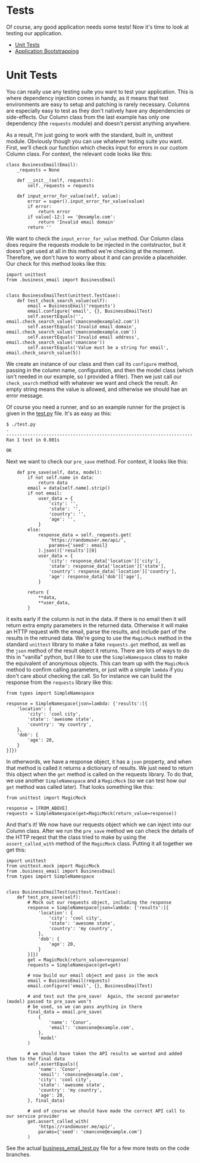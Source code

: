 # Tests

Of course, any good application needs some tests!  Now it's time to look at testing our application.

 - [Unit Tests](#unit-tests)
 - [Application Bootstrapping](#application-bootstrapping)

# Unit Tests

You can really use any testing suite you want to test your application.  This is where dependency injection comes in handy, as it means that test environments are easy to setup and patching is rarely necessary.  Columns are especially easy to test as they don't natively have any dependencies or side-effects.  Our Column class from the last example has only one dependency (the `requests` module) and doesn't persist anything anywhere.

As a result, I'm just going to work with the standard, built in, unittest module.  Obviously though you can use whatever testing suite you want.  First, we'll check our function which checks input for errors in our custom Column class.  For context, the relevant code looks like this:

```
class BusinessEmail(Email):
    _requests = None

    def __init__(self, requests):
        self._requests = requests

    def input_error_for_value(self, value):
        error = super().input_error_for_value(value)
        if error:
            return error
        if value[-12:] == '@example.com':
            return 'Invalid email domain'
        return ''
```

We want to check the `input_error_for_value` method.  Our Column class does require the requests module to be injected in the contstructor, but it doesn't get used at all in this method we're checking at the moment.  Therefore, we don't have to worry about it and can provide a placeholder.  Our check for this method looks like this:

```
import unittest
from .business_email import BusinessEmail


class BusinessEmailTest(unittest.TestCase):
    def test_check_search_value(self):
        email = BusinessEmail('requests')
        email.configure('email', {}, BusinessEmailTest)
        self.assertEquals('', email.check_search_value('cmancone@example2.com'))
        self.assertEquals('Invalid email domain', email.check_search_value('cmancone@example.com'))
        self.assertEquals('Invalid email address', email.check_search_value('cmancone'))
        self.assertEquals('Value must be a string for email', email.check_search_value(5))

```

We create an instance of our class and then call its `configure` method, passing in the column name, configuration, and then the model class (which isn't needed in our example, so I provided a filler).  Then we just call our `check_search` method with whatever we want and check the result.  An empty string means the value is allowed, and otherwise we should hae an error message.

Of course you need a runner, and so an example runner for the project is given in the [test.py](./test.py) file.  It's as easy as this:

```
$ ./test.py
.
----------------------------------------------------------------------
Ran 1 test in 0.001s

OK
```

Next we want to check our `pre_save` method.  For context, it looks like this:

```
    def pre_save(self, data, model):
        if not self.name in data:
            return data
        email = data[self.name].strip()
        if not email:
            user_data = {
                'city': '',
                'state': '',
                'country': '',
                'age': '',
            }
        else:
            response_data = self._requests.get(
                'https://randomuser.me/api/',
                params={'seed': email}
            ).json()['results'][0]
            user_data = {
                'city': response_data['location']['city'],
                'state': response_data['location']['state'],
                'country': response_data['location']['country'],
                'age': response_data['dob']['age'],
            }

        return {
            **data,
            **user_data,
        }
```

it exits early if the column is not in the data.  If there is no email then it will return extra empty parameters in the returned data.  Otherwise it will make an HTTP request with the email, parse the results, and include part of the results in the retruned data.  We're going to use the `MagicMock` method in the standard `unittest` library to make a fake `requests.get` method, as well as the `json` method of the result object it returns.  There are lots of ways to do this in "vanilla" python, but I like to use the `SimpleNamespace` class to make the equivalent of anonymous objects.  This can team up with the `MagicMock` method to confirm calling parameters, or just with a simple `lambda` if you don't care about checking the call.  So for instance we can build the response from the `requests` library like this:

```
from types import SimpleNamespace

response = SimpleNamespace(json=lambda: {'results':[{
    'location': {
        'city': 'cool city',
        'state': 'awesome state',
        'country': 'my country',
    },
    'dob': {
        'age': 20,
    }
}]})
```

In otherwords, we have a response object, it has a `json` property, and when that method is called it returns a dictionary of results.  We just need to return this object when the `get` method is called on the requests library.  To do that, we use another `SimpleNamespace` and a `MagicMock` (so we can test how our `get` method was called later).  That looks something like this:

```
from unittest import MagicMock

response = [FROM_ABOVE]
requests = SimpleNamespace(get=MagicMock(return_value=response))
```

And that's it!  We now have our requests object which we can inject into our Column class.  After we run the `pre_save` method we can check the details of the HTTP reqest that the class tried to make by using the `assert_called_with` method of the `MagicMock` class.  Putting it all together we get this:

```
import unittest
from unittest.mock import MagicMock
from .business_email import BusinessEmail
from types import SimpleNamespace


class BusinessEmailTest(unittest.TestCase):
    def test_pre_save(self):
        # Mock out our requests object, including the response
        response = SimpleNamespace(json=lambda: {'results':[{
            'location': {
                'city': 'cool city',
                'state': 'awesome state',
                'country': 'my country',
            },
            'dob': {
                'age': 20,
            }
        }]})
        get = MagicMock(return_value=response)
        requests = SimpleNamespace(get=get)

        # now build our email object and pass in the mock
        email = BusinessEmail(requests)
        email.configure('email', {}, BusinessEmailTest)

        # and test out the pre_save!  Again, the second parameter (model) passed to pre_save won't
        # be used, so we can pass anything in there
        final_data = email.pre_save(
            {
                'name': 'Conor',
                'email': 'cmancone@example.com',
            },
            'model'
        )

        # we should have taken the API results we wanted and added them to the final data
        self.assertEquals({
            'name': 'Conor',
            'email': 'cmancone@example.com',
            'city': 'cool city',
            'state': 'awesome state',
            'country': 'my country',
            'age': 20,
        }, final_data)

        # and of course we should have made the correct API call to our service provider
        get.assert_called_with(
            'https://randomuser.me/api/',
            params={'seed': 'cmancone@example.com'}
        )
```

See the actual [business_email_test.py](./users/business_email_test.py) file for a few more tests on the code branches.
